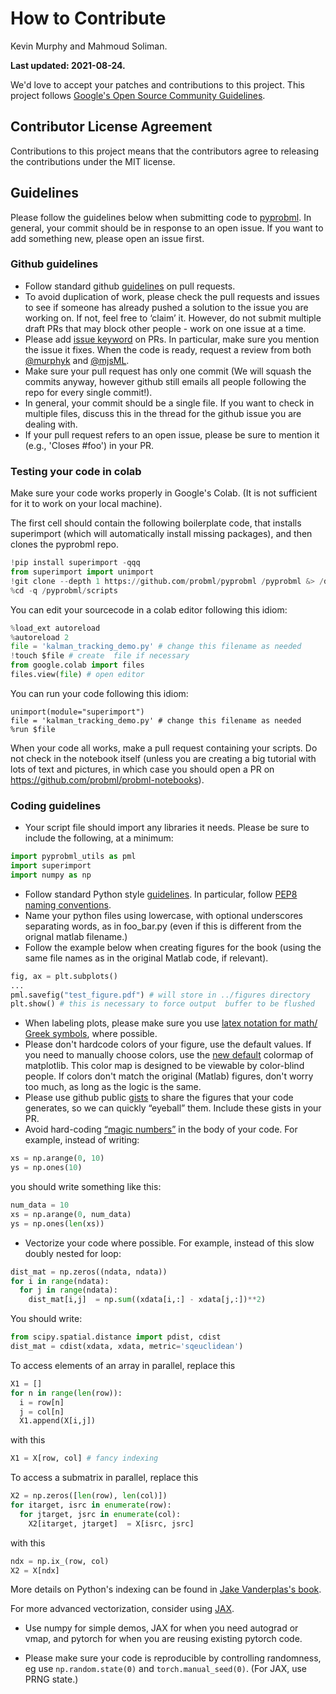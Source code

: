 # How to Contribute
Kevin Murphy and Mahmoud Soliman. 

**Last updated: 2021-08-24.**


We'd love to accept your patches and contributions to this project.
This project follows [Google's Open Source Community
Guidelines](https://opensource.google.com/conduct/).

## Contributor License Agreement

Contributions to this project means that the contributors agree to releasing the contributions under the MIT license.

## Guidelines

Please follow the guidelines below when submitting code to [pyprobml](https://github.com/probml/pyprobml). In general, your commit should be in response to an open issue. If you want to add something new, please open an issue first. 

### Github guidelines

- Follow standard github [guidelines](https://docs.github.com/en/github/collaborating-with-issues-and-pull-requests/overview) on pull requests.
- To avoid duplication of work, please check the pull requests and issues to see if someone has already pushed a solution to the issue you are working on. If not, feel free to ‘claim’ it. However, do not submit multiple draft PRs that may block other people - work on one issue at a time.
- Please add [issue keyword](https://docs.github.com/en/github/managing-your-work-on-github/linking-a-pull-request-to-an-issue#linking-a-pull-request-to-an-issue-using-a-keyword) on PRs. In particular, make sure you mention the issue it fixes. When the code is ready, request a review from both [@murphyk](https://github.com/murphyk) and [@mjsML](https://github.com/mjsML).
- Make sure your pull request has only one commit (We will squash the commits anyway, however github still emails all people following the repo for every single commit!).
- In general, your commit should be a single file. If you want to check in multiple files, discuss this in the thread for the github issue you are dealing with.
- If your pull request refers to an open issue, please be sure to mention it (e.g., 'Closes #foo') in your PR.
 
### Testing your code in colab

Make sure your code works properly in Google's Colab. (It is not sufficient for it to work on your local machine). 

The first cell should contain the following boilerplate code, that installs superimport (which will automatically install missing packages),
and then clones the pyprobml repo.
```python
!pip install superimport -qqq
from superimport import unimport
!git clone --depth 1 https://github.com/probml/pyprobml /pyprobml &> /dev/null
%cd -q /pyprobml/scripts
```

You can edit your sourcecode in a colab editor following this idiom:
```python
%load_ext autoreload
%autoreload 2
file = 'kalman_tracking_demo.py' # change this filename as needed
!touch $file # create  file if necessary
from google.colab import files
files.view(file) # open editor
```

You can run your code following this idiom:
```
unimport(module="superimport")
file = 'kalman_tracking_demo.py' # change this filename as needed
%run $file
```

When your code all works, make a pull request containing your scripts. Do not check in the notebook itself (unless you are creating a big tutorial with lots of text and pictures, in which case you should open a PR on https://github.com/probml/probml-notebooks).

### Coding guidelines
- Your script file should import any libraries it needs.
Please be sure to include the following, at a minimum:
```python
import pyprobml_utils as pml
import superimport
import numpy as np
```
- Follow standard Python style [guidelines](https://google.github.io/styleguide/pyguide.html#s3-python-style-rules). In particular, follow [PEP8 naming conventions](https://www.python.org/dev/peps/pep-0008/#function-and-variable-names).
- Name your python files using lowercase, with optional underscores separating words, as in foo_bar.py (even if this is different from the orignal matlab filename.) 
- Follow the example below when  creating figures for the book (using the same file names as in the original Matlab code, if relevant).  
```python
fig, ax = plt.subplots()
...
pml.savefig("test_figure.pdf") # will store in ../figures directory
plt.show() # this is necessary to force output  buffer to be flushed
```
- When labeling plots, please make sure you use [latex notation for math/ Greek symbols](https://matplotlib.org/stable/tutorials/text/mathtext.html), where possible.
- Please don't hardcode colors of your figure, use the default values. If you need to manually choose colors, use the [new default](https://matplotlib.org/stable/users/dflt_style_changes.html#colormap) colormap of matplotlib. This color map is designed to be viewable by color-blind people. If colors don't match the original (Matlab) figures, don't worry too much, as long as the logic is the same.
- Please use github public [gists](https://gist.github.com/) to share the figures that your code generates, so we can quickly “eyeball” them. Include these gists in your PR.
- Avoid hard-coding [“magic numbers”](https://stackoverflow.com/questions/47882/what-is-a-magic-number-and-why-is-it-bad) in the body of your code. 
For example, instead of writing:

```python
xs = np.arange(0, 10)
ys = np.ones(10)
```
you should write something like this:
```python 
num_data = 10
xs = np.arange(0, num_data)
ys = np.ones(len(xs))
```
- Vectorize your code where possible. For example, instead of this slow doubly nested for loop:

```python
dist_mat = np.zeros((ndata, ndata))
for i in range(ndata):
  for j in range(ndata):
    dist_mat[i,j]  = np.sum((xdata[i,:] - xdata[j,:])**2)
``` 
You should write:

```python 
from scipy.spatial.distance import pdist, cdist
dist_mat = cdist(xdata, xdata, metric='sqeuclidean')
```

To access elements of an array in parallel, replace this
```python
X1 = []
for n in range(len(row)):
  i = row[n]
  j = col[n]
  X1.append(X[i,j])
```
with this
```python
X1 = X[row, col] # fancy indexing
```

To access a submatrix in parallel, replace this
```python
X2 = np.zeros([len(row), len(col)])
for itarget, isrc in enumerate(row):
  for jtarget, jsrc in enumerate(col):
    X2[itarget, jtarget]  = X[isrc, jsrc]
```
with this
```python
ndx = np.ix_(row, col)
X2 = X[ndx]
```

More details on Python's indexing can be found in [Jake Vanderplas's book](https://jakevdp.github.io/PythonDataScienceHandbook/02.07-fancy-indexing.html).


For more advanced vectorization, consider using [JAX](https://colab.research.google.com/github/probml/pyprobml/blob/master/book1/supplements/jax_intro.ipynb).
 
- Use numpy for simple demos, JAX for when you need autograd or vmap, and pytorch for when you are reusing existing pytorch code. 
 
- Please make sure your code is reproducible by controlling randomness, eg use `np.random.state(0)` and `torch.manual_seed(0)`. (For JAX, use PRNG state.)
 

